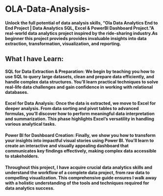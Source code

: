 # OLA-Data-Analysis-
#### Unlock the full potential of data analysis skills, “Ola Data Analytics End to End Project | Data Analytics SQL, Excel & PowerBI Dashboard Project.”A real-world data analytics project inspired by the ride-sharing industry.As beginner this project provieds provides invaluable insights into data extraction, transformation, visualization, and reporting.
## What I have Learn:
#### SQL for Data Extraction & Preparation: We begin by teaching you how to use SQL to query large datasets, clean and prepare data efficiently, and handle complex data structures. You’ll learn practical techniques to solve real-life data challenges and gain confidence in working with relational databases.
#### Excel for Data Analysis: Once the data is extracted, we move to Excel for deeper analysis. From data sorting and pivot tables to advanced formulas, you’ll discover how to perform meaningful data interpretation and summarization. This phase highlights Excel’s versatility in handling various analytical tasks.
#### Power BI for Dashboard Creation: Finally, we show you how to transform your insights into impactful visual stories using Power BI. You’ll learn to create an interactive and visually appealing dashboard that communicates key findings effectively, making complex data accessible to stakeholders.
#### Throughout this project, I have acquire crucial data analytics skills and understand the workflow of a complete data project, from raw data to compelling visualization. This comprehensive guide ensures I walk away with a holistic understanding of the tools and techniques required for data analytics success.
